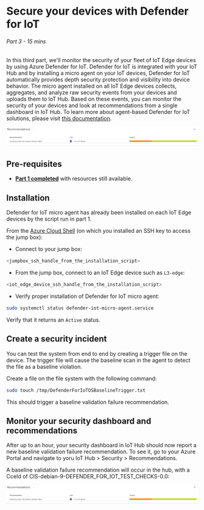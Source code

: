 # Secure your devices with Defender for IoT
###### Part 3 - 15 mins

In this third part, we'll monitor the security of your fleet of IoT Edge devices by using Azure Defender for IoT. Defender for IoT is integrated with your IoT Hub and by installing a micro agent  on your IoT devices, Defender for IoT automatically provides depth security protection and visibility into device behavior. The micro agent installed on all IoT Edge devices collects, aggregates, and analyze raw security events from your devices and uploads them to IoT Hub. Based on these events, you can monitor the security of your devices and look at recommendations from a single dashboard in IoT Hub. To learn more about agent-based Defender for IoT solutions, please visit [this documentation](https://docs.microsoft.com/azure/defender-for-iot/architecture-agent-based).

![Security issue](assets/security-issue.png)

## Pre-requisites

- **[Part 1 completed](1-SimulatePurdueNetwork.md)** with resources still available.

## Installation

Defender for IoT micro agent has already been installed on each IoT Edge devices by the script run in part 1.

From the [Azure Cloud Shell](https://shell.azure.com/) (on which you installed an SSH key to access the jump box):

- Connect to your jump box:
```bash
<jumpbox_ssh_handle_from_the_installation_script>
```

- From the jump box, connect to an IoT Edge device such as `L3-edge`:
```bash
<iot_edge_device_ssh_handle_from_the_installation_script>
```

- Verify proper installation of Defender for IoT micro agent:
```bash
sudo systemctl status defender-iot-micro-agent.service
```

Verify that it returns an `Active` status.

## Create a security incident

You can test the system from end to end by creating a trigger file on the device. The trigger file will cause the baseline scan in the agent to detect the file as a baseline violation.

Create a file on the file system with the following command:

```bash
sudo touch /tmp/DefenderForIoTOSBaselineTrigger.txt 
```

This should trigger a baseline validation failure recommendation.

## Monitor your security dashboard and recommendations

After up to an hour, your security dashboard in IoT Hub should now report a new baseline validation failure recommendation. To see it, go to your Azure Portal and navigate to yoru IoT Hub > Security > Recommendations.

A baseline validation failure recommendation will occur in the hub, with a CceId of CIS-debian-9-DEFENDER_FOR_IOT_TEST_CHECKS-0.0:

![Security issue](assets/security-issue.png)